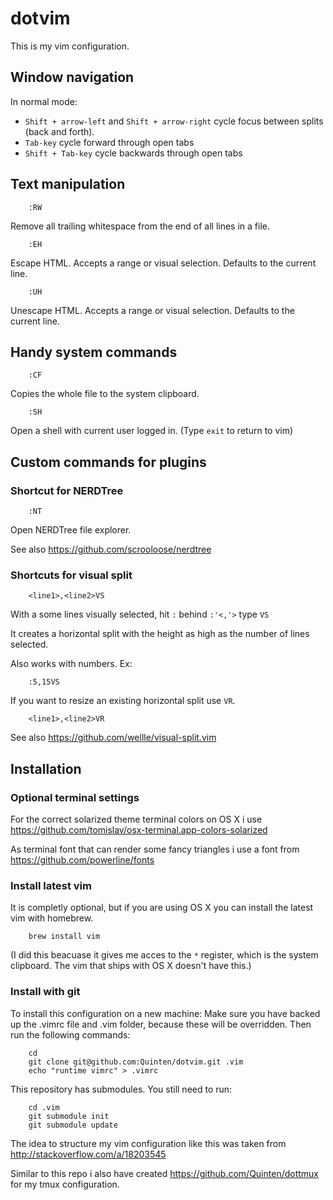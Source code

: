 # dotvim

This is my vim configuration.

## Window navigation

In normal mode:

- `Shift + arrow-left` and `Shift + arrow-right` cycle focus between splits (back and forth).
- `Tab-key` cycle forward through open tabs
- `Shift + Tab-key` cycle backwards through open tabs

## Text manipulation

```
    :RW
```

Remove all trailing whitespace from the end of all lines in a file.

```
    :EH
```

Escape HTML. Accepts a range or visual selection. Defaults to the current line.

```
    :UH
```

Unescape HTML. Accepts a range or visual selection. Defaults to the current line.

## Handy system commands

```
    :CF
```

Copies the whole file to the system clipboard.

```
    :SH
```

Open a shell with current user logged in. (Type `exit` to return to vim)

## Custom commands for plugins

### Shortcut for NERDTree

```
    :NT
```

Open NERDTree file explorer.

See also https://github.com/scrooloose/nerdtree

### Shortcuts for visual split

```
    <line1>,<line2>VS
```

With a some lines visually selected, hit `:` behind `:'<,'>` type `VS`

It creates a horizontal split with the height as high as the number of lines selected.

Also works with numbers. Ex:

```
    :5,15VS
```

If you want to resize an existing horizontal split use `VR`.

```
    <line1>,<line2>VR
```

See also https://github.com/wellle/visual-split.vim

## Installation

### Optional terminal settings

For the correct solarized theme terminal colors on OS X i use https://github.com/tomislav/osx-terminal.app-colors-solarized

As terminal font that can render some fancy triangles i use a font from https://github.com/powerline/fonts

### Install latest vim

It is completly optional, but if you are using OS X you can install the latest vim with homebrew.

```
    brew install vim
```

(I did this beacuase it gives me acces to the `*` register, which is the system clipboard. The vim that ships with OS X doesn't have this.)

### Install with git

To install this configuration on a new machine:
Make sure you have backed up the .vimrc file and .vim folder, because these will be overridden.
Then run the following commands:

```
    cd
    git clone git@github.com:Quinten/dotvim.git .vim
    echo "runtime vimrc" > .vimrc
```

This repository has submodules. You still need to run:

```
    cd .vim
    git submodule init
    git submodule update
```

The idea to structure my vim configuration like this was taken from http://stackoverflow.com/a/18203545

Similar to this repo i also have created https://github.com/Quinten/dottmux for my tmux configuration.
